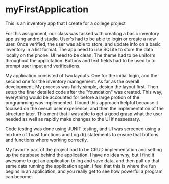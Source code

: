 # myFirstApplication
This is an inventory app that I create for a college  project

For this assignment, our class was tasked with creating a basic inventory app using android studio. User's had to be able to login or create a new user. Once verified, the user was able to store, and update info on a basic inventory in a list format. The app need to use SQLite to store the data locally on the phone. UI need to be clean. The theme had to be uniform throughout the applictation. Buttons and text fields had to be used to to prompt user input and verifications. 

My application consisted of two layouts. One for the initial login, and the second one for the inventory management. As far as the overall development. My process was fairly simple, design the layout first. Then setup the finer detailed code after the "foundation" was created. This way, everything would be accounted for before a large protion of the programming was implemented. I found this approach helpful because it focused on the overall user experience, and then the implementation of the structure later. This ment that I was able to get a good grasp what the user needed as well as rapidly make changes to the UI if nessessary.

Code testing was done using JUNIT testing, and UI was screened using a mixture of Toast functions and Log.d() statements to ensure that buttons and functions where working correctly. 

My favorite part of the project had to be CRUD implementation and setting up the database behind the application. I have no idea why, but I find it awesome to get an application to log and save data, and then pull up that same data running the application again. I feel that this is where the fun begins in an application, and you really get to see how powerful a program can become.
